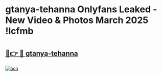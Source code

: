 # gtanya-tehanna Onlyfans Leaked - New Video & Photos March 2025 !lcfmb

# <h2><a href="https://zmxxrb.iuczelnia.edu.pl?title=gtanya-tehanna&ref=lcfmb">🔗👉 🔴 gtanya-tehanna</a></h2>

[![acn](https://github.com/user-attachments/assets/0f9c940e-d8b0-45ae-aac7-cd30a18b3e1c)](https://zmxxrb.iuczelnia.edu.pl?title=gtanya-tehanna&ref=lcfmb)

